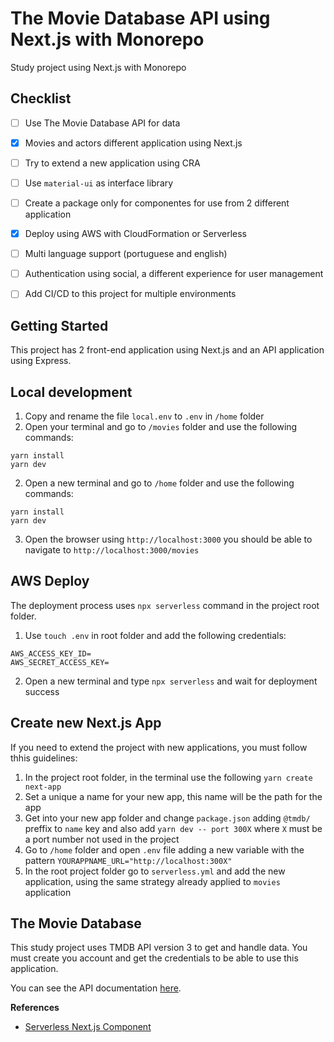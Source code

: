 # The Movie Database API using Next.js with Monorepo
Study project using Next.js with Monorepo


## Checklist
- [ ] Use The Movie Database API for data
- [x] Movies and actors different application using Next.js
- [ ] Try to extend a new application using CRA
- [ ] Use `material-ui` as interface library
- [ ] Create a package only for componentes for use from 2 different application
- [x] Deploy using AWS with CloudFormation or Serverless
- [ ] Multi language support (portuguese and english)
- [ ] Authentication using social, a different experience for user management
- [ ] Add CI/CD to this project for multiple environments


Getting Started
---------------

This project has 2 front-end application using Next.js and an API application using Express.

## Local development

1. Copy and rename the file `local.env` to `.env` in `/home` folder
2. Open your terminal and go to `/movies` folder and use the following commands:

```
yarn install
yarn dev
```

2. Open a new terminal and go to `/home` folder and use the following commands:

```
yarn install
yarn dev
```

3. Open the browser using `http://localhost:3000` you should be able to navigate to `http://localhost:3000/movies`


## AWS Deploy

The deployment process uses `npx serverless` command in the project root folder. 

1. Use `touch .env` in root folder and add the following credentials:

```
AWS_ACCESS_KEY_ID=
AWS_SECRET_ACCESS_KEY=
```
2. Open a new terminal and type `npx serverless` and wait for deployment success

Create new Next.js App
---------------
If you need to extend the project with new applications, you must follow thhis guidelines:

1. In the project root folder, in the terminal use the following `yarn create next-app`
2. Set a unique a name for your new app, this name will be the path for the app
3. Get into your new app folder and change `package.json` adding `@tmdb/` preffix to `name` key and also add `yarn dev -- port 300X` where `X` must be a port number not used in the project
4. Go to `/home` folder and open `.env` file adding a new variable with the pattern `YOURAPPNAME_URL="http://localhost:300X"`
5. In the root project folder go to `serverless.yml` and add the new application, using the same strategy already applied to `movies` application

The Movie Database
---------------
This study project uses TMDB API version 3 to get and handle data. You must create you account and get the credentials to be able to use this application.

You can see the API documentation [here](https://developers.themoviedb.org/3/getting-started/introduction).


**References**
- [Serverless Next.js Component](https://github.com/serverless-nextjs/serverless-next.js)